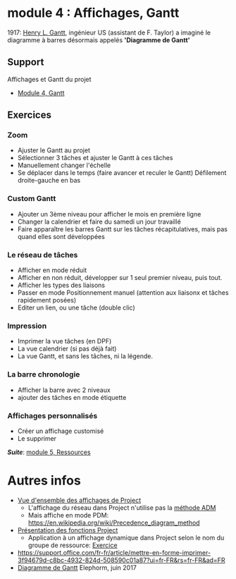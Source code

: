 # module 4 : Affichages, Gantt
1917: [Henry L. Gantt](https://fr.wikipedia.org/wiki/Henry_Laurence_Gantt), ingénieur US (assistant de F. Taylor) a imaginé le diagramme à barres désormais appelés **'Diagramme de Gantt'**

## Support
Affichages et Gantt du projet
* [Module 4, Gantt](https://medium.com/quicklearn/ms-project-module-4-877efb73a7c7?source=friends_link&sk=5e4d98bf0de4f04ecc0580eed04a767e)

## Exercices
### Zoom
* Ajuster le Gantt au projet
* Sélectionner 3 tâches et ajuster le Gantt à ces tâches
* Manuellement changer l'échelle
* Se déplacer dans le temps (faire avancer et reculer le Gantt) Défilement droite-gauche en bas
### Custom Gantt
* Ajouter un 3ème niveau pour afficher le mois en première ligne
* Changer la calendrier et faire du samedi un jour travaillé
* Faire apparaître les barres Gantt sur les tâches récapitulatives, mais pas quand elles sont développées
### Le réseau de tâches
* Afficher en mode réduit
* Afficher en non réduit, développer sur 1 seul premier niveau, puis tout.
* Afficher les types des liaisons
* Passer en mode Positionnement manuel (attention aux liaisonx et tâches rapidement posées)
* Editer un lien, ou une tâche (double clic)
### Impression
* Imprimer la vue tâches (en DPF)
* La vue calendrier (si pas déjà fait)
* La vue Gantt, et sans les tâches, ni la légende.
### La barre chronologie
* Afficher la barre avec 2 niveaux
* ajouter des tâches en mode étiquette
### Affichages personnalisés
* Créer un affichage customisé
* Le supprimer

***Suite***: [module 5, Ressources](https://github.com/CloudReady-ch/ISEIG-LAB/blob/master/MS-Project/5.LesRessources.md)

# Autres infos
* [Vue d'ensemble des affichages de Project](https://support.microsoft.com/fr-fr/office/vue-d-ensemble-des-affichages-de-project-6cb1dbcd-5cd5-4cc2-a878-aa365564266d)
  * L'affichage du réseau dans Project n'utilise pas la [méthode ADM](https://en.wikipedia.org/wiki/Arrow_diagramming_method)
  * Mais affiche en mode PDM: https://en.wikipedia.org/wiki/Precedence_diagram_method
* [Présentation des fonctions Project](https://support.microsoft.com/fr-fr/office/fonctions-project-pour-des-champs-personnalis%C3%A9s-dans-le-bureau-project-7e525143-380f-4083-8d5a-3ecc6ba44f22)
  * Application à un affichage dynamique dans Project selon le nom du groupe de ressource: [Exercice](https://medium.com/quicklearn/project-avanc%C3%A9-gantt-styl%C3%A9s-a3fe40d2b0ff)
* https://support.office.com/fr-fr/article/mettre-en-forme-imprimer-3f94679d-c8bc-4932-824d-508590c01a87?ui=fr-FR&rs=fr-FR&ad=FR
* [Diagramme de Gantt](https://youtu.be/-BI-FxFlOCk) Elephorm, juin 2017
